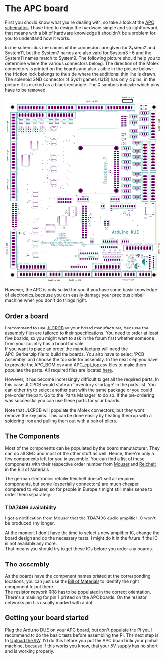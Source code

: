 # The APC board

First you should know what you're dealing with, so take a look at the [APC schematics](https://github.com/AmokSolderer/APC/blob/master/DOC/Hardware/APC_schematics.pdf). I have tried to design the hardware simple and straightforward, that means with a bit of hardware knowledge it shouldn't be a problem for you to understand how it works.

In the schematics the names of the connectors are given for System7 and System11, but the System7 names are also valid for System3 - 6 and the System11 names match to System9. The following picture should help you to determine where the various connectors belong. The direction of the Molex connectors is printed on the boards and also visible in the picture below: the friction lock belongs to the side where the additional thin line is drawn.  
The solenoid GND connector of Sys11 games (1J13) has only 4 pins, in the picture it is marked as a black rectangle. The X symbols indicate which pins have to be removed.

![APC connectors](https://github.com/AmokSolderer/APC/blob/master/DOC/PICS/APC_Connectors.png)

However, the APC is only suited for you if you have some basic knowledge of electronics, because you can easily damage your precious pinball machine when you don't do things right.

## Order a board

I recommend to use [JLCPCB](https://jlcpcb.com) as your board manufacturer, because the assembly files are tailored to their specifications. You need to order at least five boards, so you might want to ask in the forum first whether someone from your country has a board for sale.  
If you want to place an order, the manufacturer will need the APC_Gerber.zip file to build the boards. You also have to select 'PCB Assembly' and choose the top side for assembly. In the next step you have to provide the APC_BOM.csv and APC_cpl_top.csv files to make them populate the parts. All required files are located [here](https://github.com/AmokSolderer/APC/tree/V01.01/DOC/Hardware/APC_FabricationFiles_SOIC).

However, it has become increasingly difficult to get all the required parts. In this case JLCPCB would state an 'Inventory shortage' in the parts list. You can either try to select another part with the same package or you could pre-order the part. Go to the 'Parts Manager' to do so. If the pre-ordering was successful you can use these parts for your boards.

Note that JLCPCB will populate the Molex connectors, but they wont remove the key pins. This can be done easiliy by heating them up with a soldering iron and pulling them out with a pair of pliers.

## The Components

Most of the components can be populated by the board manufacturer. They can do all SMD and most of the other stuff as well. Hence, there're only a few components left for you to assemble. You can find a list of these components with their respective order number from [Mouser](http://www.mouser.com) and [Reichelt](http://www.reichelt.de) in the [Bill of Materials](https://github.com/AmokSolderer/APC/blob/master/DOC/Hardware/Assembly/APC_BOMselfSolder.pdf)

The german electronics retailer Reichelt doesn't sell all required components, but some (especially connectors) are much cheaper compared to Mouser, so for people in Europe it might still make sense to order them separately.

### TDA7496 availability

I got a notification from Mouser that the TDA7496 audio amplifier IC won't be produced any longer.

At the moment I don't have the time to select a new amplifier IC, change the board design and do the necessary tests. I might do it in the future if the IC is not available any more.  
That means you should try to get these ICs before you order any boards.

## The assembly

As the boards have the component names printed at the corresponding locations, you can just use the [Bill of Materials](https://github.com/AmokSolderer/APC/blob/master/DOC/Hardware/Assembly/APC_BOMselfSolder.pdf) to identify the  right component to put there.  
The resistor network RR8 has to be populated in the correct orientation. There's a marking for pin 1 printed on the APC boards. On the resistor networks pin 1 is usually marked with a dot.

## Getting your board started

Plug the Arduino DUE on your APC board, but don't populate the Pi yet. I recommend to do the basic tests before assembling the Pi.
The next step is to [Upload the SW](https://github.com/AmokSolderer/APC/blob/master/DOC/Upload_SW.md). I'd do this before you put the APC board into your pinball machine, because if this works you know, that your 5V supply has no short and is working properly.
